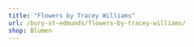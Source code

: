 ```yaml
---
title: "Flowers by Tracey Williams"
url: /bury-st-edmunds/flowers-by-tracey-williams/
shop: Blumen
---
```


